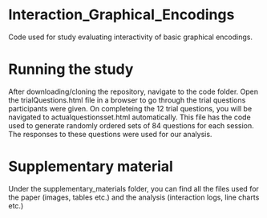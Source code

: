 # Interaction_Graphical_Encodings
Code used for study evaluating interactivity of basic graphical encodings.

# Running the study
After downloading/cloning the repository, navigate to the code folder. Open the trialQuestions.html file in a browser to go through the trial questions participants were given. On completeing the 12 trial questions, you will be navigated to actualquestionsset.html automatically. This file has the code used to generate randomly ordered sets of 84 questions for each session. The responses to these questions were used for our analysis.

# Supplementary material
Under the supplementary_materials folder, you can find all the files used for the paper (images, tables etc.) and the analysis (interaction logs, line charts etc.)
